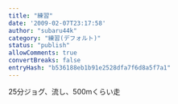```yaml
---
title: "練習"
date: '2009-02-07T23:17:58'
author: "subaru44k"
category: "練習(デフォルト)"
status: "publish"
allowComments: true
convertBreaks: false
entryHash: "b536188eb1b91e2528dfa7f6d8a5f7a1"
---
```

25分ジョグ、流し、500mくらい走
